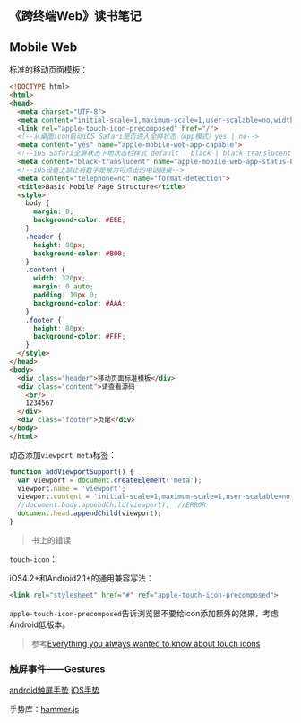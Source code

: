 《跨终端Web》读书笔记---## Mobile Web标准的移动页面模板：```html<!DOCTYPE html><html><head>  <meta charset="UTF-8">  <meta content="initial-scale=1,maximum-scale=1,user-scalable=no,width=device-width" name="viewport">  <link rel="apple-touch-icon-precomposed" href="/">  <!--从桌面icon启动iOS Safari是否进入全屏状态（App模式）yes | no-->  <meta content="yes" name="apple-mobile-web-app-capable">  <!--iOS Safari全屏状态下地状态栏样式 default | black | black-translucent-->  <meta content="black-translucent" name="apple-mobile-web-app-status-bar-style">  <!--iOS设备上禁止将数字是被为可点击的电话链接-->  <meta content="telephone=no" name="format-detection">  <title>Basic Mobile Page Structure</title>  <style>    body {      margin: 0;      background-color: #EEE;    }    .header {      height: 80px;      background-color: #B00;    }    .content {      width: 320px;      margin: 0 auto;      padding: 10px 0;      background-color: #AAA;    }    .footer {      height: 80px;      background-color: #FFF;    }  </style></head><body>  <div class="header">移动页面标准模板</div>  <div class="content">请查看源码    <br/>    1234567  </div>  <div class="footer">页尾</div></body></html>```动态添加`viewport meta`标签：```javascriptfunction addViewportSupport() {  var viewport = document.createElement('meta');  viewport.name = 'viewport';  viewport.content = 'initial-scale=1,maximum-scale=1,user-scalable=no,width=device-width';  //document.body.appendChild(viewport);  //ERROR  document.head.appendChild(viewport);}```> 书上的错误`touch-icon`：iOS4.2+和Android2.1+的通用兼容写法：```html<link rel="stylesheet" href="#" ref="apple-touch-icon-precomposed">````apple-touch-icon-precomposed`告诉浏览器不要给icon添加额外的效果，考虑Android低版本。> 参考[Everything you always wanted to know about touch icons](http://mathiasbynens.be/notes/touch-icons)### 触屏事件——Gestures[android触屏手势](http://developer.android.com/design/patterns/gestures.html)[iOS手势](https://developer.apple.com/search/?q=ios%2Bgesture)手势库：[hammer.js]()
